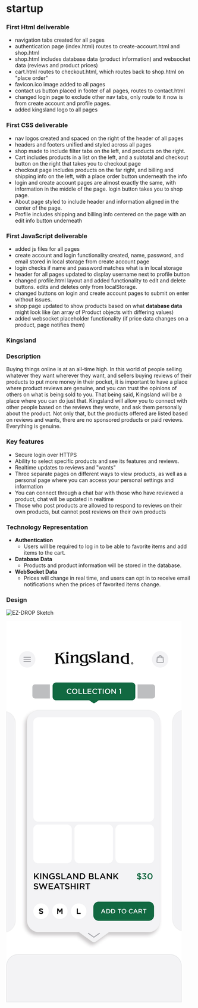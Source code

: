 # startup

### First Html deliverable
- navigation tabs created for all pages
- authentication page (index.html) routes to create-account.html and shop.html
- shop.html includes database data (product information) and websocket data (reviews and product prices)
- cart.html routes to checkout.html, which routes back to shop.html on "place order"
- favicon.ico image added to all pages
- contact us button placed in footer of all pages, routes to contact.html
- changed login page to exclude other nav tabs, only route to it now is from create account and profile pages.
- added kingsland logo to all pages
### First CSS deliverable
- nav logos created and spaced on the right of the header of all pages
- headers and footers unified and styled across all pages
- shop made to include filter tabs on the left, and products on the right.
- Cart includes products in a list on the left, and a subtotal and checkout button on the right that takes you to checkout page
- checkout page includes products on the far right, and billing and shipping info on the left, with a place order button underneath the info
- login and create account pages are almost exactly the same, with information in the middle of the page. login button takes you to shop page.
- About page styled to include header and information aligned in the center of the page.
- Profile includes shipping and billing info centered on the page with an edit info button underneath
### First JavaScript deliverable
- added js files for all pages
- create account and login functionality created, name, password, and email stored in local storage from create account page
- login checks if name and password matches what is in local storage
- header for all pages updated to display username next to profile button
- changed profile.html layout and added functionality to edit and delete buttons. edits and deletes only from localStorage.
- changed buttons on login and create account pages to submit on enter without issues.
- shop page updated to show products based on what **database data** might look like (an array of Product objects with differing values)
- added websocket placeholder functionality (if price data changes on a product, page notifies them)

### Kingsland
### Description
Buying things online is at an all-time high. In this world of people selling whatever they want wherever they want, and sellers buying reviews of their products to put more money in their pocket, it is important to have a place where product reviews are genuine, and you can trust the opinions of others on what is being sold to you. That being said, Kingsland will be a place where you can do just that. Kingsland will allow you to connect with other people based on the reviews they wrote, and ask them personally about the product. Not only that, but the products offered are listed based on reviews and wants, there are no sponsored products or paid reviews. Everything is genuine.

### Key features

- Secure login over HTTPS
- Ability to select specific products and see its features and reviews.
- Realtime updates to reviews and "wants"
- Three separate pages on different ways to view products, as well as a personal page where you can access your personal settings and information
- You can connect through a chat bar with those who have reviewed a product, chat will be updated in realtime
- Those who post products are allowed to respond to reviews on their own products, but cannot post reviews on their own products

### Technology Representation
- **Authentication**
  - Users will be required to log in to be able to favorite items and add items to the cart.
- **Database Data**
  - Products and product information will be stored in the database.
- **WebSocket Data**
  - Prices will change in real time, and users can opt in to receive email notifications when the prices of favorited items change.

### Design 

![EZ-DROP Sketch](ez_drop_mock.png)

![kingslandui](kingslandui.jpeg)
